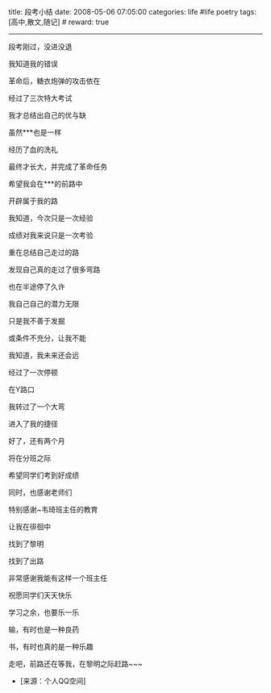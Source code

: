 title: 段考小结 
date: 2008-05-06 07:05:00
categories: life #life poetry
tags: [高中,散文,随记]  # <!--more-->
reward: true

---

段考刚过，没进没退


我知道我的错误


革命后，糖衣炮弹的攻击依在

<!--more-->


经过了三次特大考试




我才总结出自己的优与缺




虽然***也是一样




经历了血的洗礼




最终才长大，并完成了革命任务




希望我会在***的前路中




开辟属于我的路




我知道，今次只是一次经验




成绩对我来说只是一次考验




重在总结自己走过的路




发现自己真的走过了很多弯路




也在半途停了久许




我自己自己的潜力无限




只是我不善于发掘




或条件不充分，让我不能




我知道，我未来还会远




经过了一次停顿




在Y路口




我转过了一个大弯




进入了我的捷径




好了，还有两个月




将在分班之际




希望同学们考到好成绩







同时，也感谢老师们










特别感谢~韦琦班主任的教育











让我在徘徊中






找到了黎明







找到了出路












































非常感谢我能有这样一个班主任





















祝愿同学们天天快乐





























学习之余，也要乐一乐








输，有时也是一种良药






书，有时也真的是一种乐趣







走吧，前路还在等我，在黎明之际赶路~~~


- [来源：个人QQ空间]
